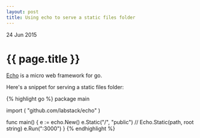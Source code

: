 ```yaml
---
layout: post
title: Using echo to serve a static files folder
---
```


<p class="meta">24 Jun 2015</p>

{{ page.title }}
================

[Echo](http://echo.labstack.com/) is a micro web framework for go.

Here's a snippet for serving a static files folder:

{% highlight go %}
package main

import (
	"github.com/labstack/echo"
)

func main() {
	e := echo.New()
	e.Static("/", "public") // Echo.Static(path, root string)
	e.Run(":3000")
}
{% endhighlight %}
